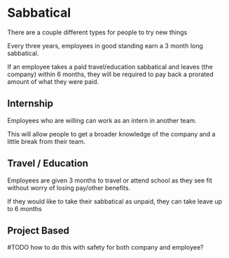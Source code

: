 # Sabbatical 

There are a couple different types for people to try new things

Every three years, employees in good standing earn a 3 month long sabbatical. 

If an employee takes a paid travel/education sabbatical and leaves (the company) within 6 months, 
they will be required to pay back a prorated amount of what they were paid. 

## Internship

Employees who are willing can work as an intern in another team. 

This will allow people to get a broader knowledge of the company and a little break from their team. 

## Travel / Education

Employees are given 3 months to travel or attend school as they see fit without worry of losing pay/other benefits.

If they would like to take their sabbatical as unpaid, they can take leave up to 6 months

## Project Based

#TODO how to do this with safety for both company and employee?
